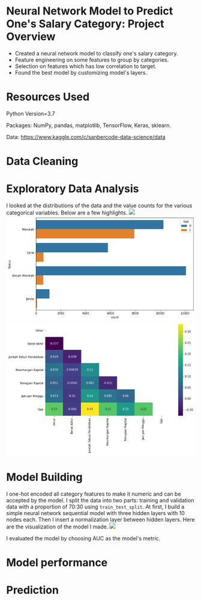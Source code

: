 # Neural Network Model to Predict One's Salary Category: Project Overview
* Created a neural network model to classify one's salary category.
* Feature engineering on some features to group by categories.
* Selection on features which has low correlation to target.
* Found the best model by customizing model's layers.

# Resources Used
Python Version=3.7

Packages: NumPy, pandas, matplotlib, TensorFlow, Keras, sklearn.

Data: https://www.kaggle.com/c/sanbercode-data-science/data

# Data Cleaning


# Exploratory Data Analysis
I looked at the distributions of the data and the value counts for the various categorical variables. Below are a few highlights.
![](images/jumlah-tahun.png)
![](images/status-gaji.png)
![](images/salary-corr.png)

# Model Building
I one-hot encoded all category features to make it numeric and can be accepted by the model. I split the data into two parts: training and validation data with a proportion of 70:30 using `train_test_split`. At first, I build a simple neural network sequential model with three hidden layers with 10 nodes each. Then I insert a normalization layer between hidden layers. Here are the visualization of the model I made.
![](model)

I evaluated the model by choosing AUC as the model's metric.

# Model performance


# Prediction

